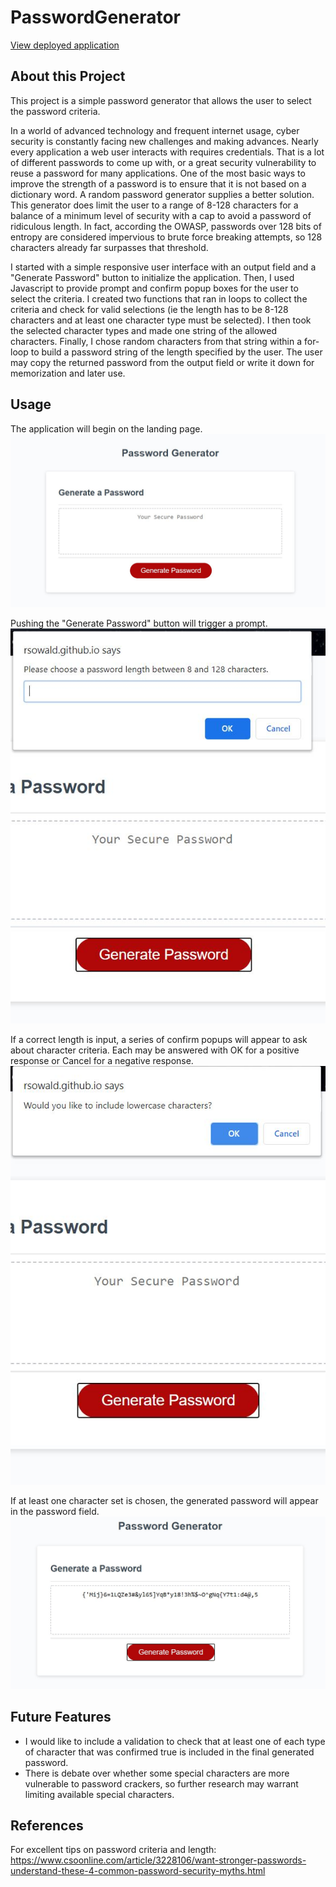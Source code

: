 # PasswordGenerator

[View deployed application](https://rsowald.github.io/PasswordGenerator)

## About this Project
This project is a simple password generator that allows the user to select the password criteria. 

In a world of advanced technology and frequent internet usage, cyber security is constantly facing new challenges and making advances. Nearly every application a web user interacts with requires credentials. That is a lot of different passwords to come up with, or a great security vulnerability to reuse a password for many applications. One of the most basic ways to improve the strength of a password is to ensure that it is not based on a dictionary word. A random password generator supplies a better solution. This generator does limit the user to a range of 8-128 characters for a balance of a minimum level of security with a cap to avoid a password of ridiculous length. In fact, according the OWASP, passwords over 128 bits of entropy are considered impervious to brute force breaking attempts, so 128 characters already far surpasses that threshold. 

I started with a simple responsive user interface with an output field and a "Generate Password" button to initialize the application. Then, I used Javascript to provide prompt and confirm popup boxes for the user to select the criteria. I created two functions that ran in loops to collect the criteria and check for valid selections (ie the length has to be 8-128 characters and at least one character type must be selected). I then took the selected character types and made one string of the allowed characters. Finally, I chose random characters from that string within a for-loop to build a password string of the length specified by the user. The user may copy the returned password from the output field or write it down for memorization and later use.

## Usage
The application will begin on the landing page.
![Landing Page](Assets/Screenshots/landing_page.JPG)

Pushing the "Generate Password" button will trigger a prompt.
![Length Prompt](Assets/Screenshots/length_prompt.JPG)

If a correct length is input, a series of confirm popups will appear to ask about character criteria. Each may be answered with OK for a positive response or Cancel for a negative response.
![Character Confirms](Assets/Screenshots/character_confirm.JPG)

If at least one character set is chosen, the generated password will appear in the password field.
![Password Displayed](Assets/Screenshots/password_displayed.JPG)


## Future Features
- I would like to include a validation to check that at least one of each type of character that was confirmed true is included in the final generated password.
- There is debate over whether some special characters are more vulnerable to password crackers, so further research may warrant limiting available special characters.

## References
For excellent tips on password criteria and length:
https://www.csoonline.com/article/3228106/want-stronger-passwords-understand-these-4-common-password-security-myths.html